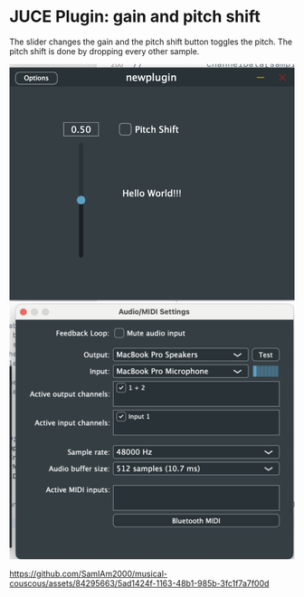 # JUCE Plugin: gain and pitch shift 

The slider changes the gain and the pitch shift button toggles the pitch. The pitch shift is done by dropping every other sample.

![plugin interface](./plugin.png)
![plugin settings](./settings.png)

https://github.com/SamIAm2000/musical-couscous/assets/84295663/5ad1424f-1163-48b1-985b-3fc1f7a7f00d

